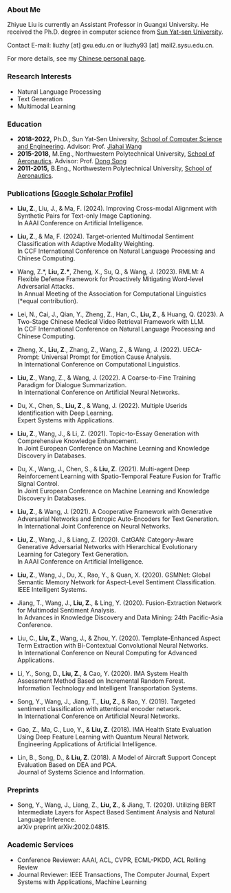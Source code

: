 ### About Me
Zhiyue Liu is currently an Assistant Professor in Guangxi University. He received the Ph.D. degree in computer science from [Sun Yat-sen University](http://www.sysu.edu.cn/).

Contact E-mail: liuzhy [at] gxu.edu.cn or liuzhy93 [at] mail2.sysu.edu.cn.

For more details, see my [Chinese personal page](https://prof.gxu.edu.cn/teacherDetails/8957b7cd-f46f-4f05-a6f9-ed907b652c97).

### Research Interests 
* Natural Language Processing
* Text Generation
* Multimodal Learning

### Education
* **2018-2022,**    Ph.D., Sun Yat-Sen University, [School of Computer Science and Engineering](http://cse.sysu.edu.cn/). Advisor: Prof. [Jiahai Wang](http://cse.sysu.edu.cn/content/2551)
* **2015-2018,**    M.Eng., Northwestern Polytechnical University, [School of Aeronautics](https://hangkong.nwpu.edu.cn/). Advisor: Prof. [Dong Song](https://teacher.nwpu.edu.cn/songdong.html)
* **2011-2015,**    B.Eng., Northwestern Polytechnical University, [School of Aeronautics](https://hangkong.nwpu.edu.cn/).

### Publications [[Google Scholar Profile](https://scholar.google.com.hk/citations?user=Sp4xqzkAAAAJ&hl=en&oi=sra)]
* **Liu, Z**., Liu, J., & Ma, F. (2024). Improving Cross-modal Alignment with Synthetic Pairs for Text-only Image Captioning.<br>In AAAI Conference on Artificial Intelligence.

* **Liu, Z**., & Ma, F. (2024). Target-oriented Multimodal Sentiment Classification with Adaptive Modality Weighting.<br>In CCF International Conference on Natural Language Processing and Chinese Computing. 

* Wang, Z.\*, **Liu, Z.\***, Zheng, X., Su, Q., & Wang, J. (2023). RMLM: A Flexible Defense Framework for Proactively Mitigating Word-level Adversarial Attacks. <br>In Annual Meeting of the Association for Computational Linguistics (*equal contribution).

* Lei, N., Cai, J., Qian, Y., Zheng, Z., Han, C., **Liu, Z**., & Huang, Q. (2023). A Two-Stage Chinese Medical Video Retrieval Framework with LLM. <br>In CCF International Conference on Natural Language Processing and Chinese Computing.

* Zheng, X., **Liu, Z**., Zhang, Z., Wang, Z., & Wang, J. (2022). UECA-Prompt: Universal Prompt for Emotion Cause Analysis.<br>In International Conference on Computational Linguistics. 

* **Liu, Z**., Wang, Z., & Wang, J. (2022). A Coarse-to-Fine Training Paradigm for Dialogue Summarization. <br>In International Conference on Artificial Neural Networks. 

* Du, X., Chen, S., **Liu, Z**., & Wang, J. (2022). Multiple Userids Identification with Deep Learning.<br>Expert Systems with Applications.

* **Liu, Z**., Wang, J., & Li, Z. (2021). Topic-to-Essay Generation with Comprehensive Knowledge Enhancement. <br>In Joint European Conference on Machine Learning and Knowledge Discovery in Databases. 
  
* Du, X., Wang, J., Chen, S., & **Liu, Z**. (2021). Multi-agent Deep Reinforcement Learning with Spatio-Temporal Feature Fusion for Traffic Signal Control.<br>In Joint European Conference on Machine Learning and Knowledge Discovery in Databases. 
  
* **Liu, Z**., & Wang, J. (2021). A Cooperative Framework with Generative Adversarial Networks and Entropic Auto-Encoders for Text Generation.<br>In International Joint Conference on Neural Networks. 
  
* **Liu, Z**., Wang, J., & Liang, Z. (2020). CatGAN: Category-Aware Generative Adversarial Networks with Hierarchical Evolutionary Learning for Category Text Generation.<br>In AAAI Conference on Artificial Intelligence. 
  
* **Liu, Z**., Wang, J., Du, X., Rao, Y., & Quan, X. (2020). GSMNet: Global Semantic Memory Network for Aspect-Level Sentiment Classification.<br>IEEE Intelligent Systems. 
  
* Jiang, T., Wang, J., **Liu, Z**., & Ling, Y. (2020). Fusion-Extraction Network for Multimodal Sentiment Analysis.<br>In Advances in Knowledge Discovery and Data Mining: 24th Pacific-Asia Conference. 
  
* Liu, C., **Liu, Z**., Wang, J., & Zhou, Y. (2020). Template-Enhanced Aspect Term Extraction with Bi-Contextual Convolutional Neural Networks.<br>In International Conference on Neural Computing for Advanced Applications. 
  
* Li, Y., Song, D., **Liu, Z**., & Cao, Y. (2020). IMA System Health Assessment Method Based on Incremental Random Forest.<br>Information Technology and Intelligent Transportation Systems.
  
* Song, Y., Wang, J., Jiang, T., **Liu, Z**., & Rao, Y. (2019). Targeted sentiment classification with attentional encoder network.<br>In International Conference on Artificial Neural Networks. 
  
* Gao, Z., Ma, C., Luo, Y., & **Liu, Z**. (2018). IMA Health State Evaluation Using Deep Feature Learning with Quantum Neural Network.<br>Engineering Applications of Artificial Intelligence.
  
* Lin, B., Song, D., & **Liu, Z**. (2018). A Model of Aircraft Support Concept Evaluation Based on DEA and PCA.<br>Journal of Systems Science and Information.
  
### Preprints
* Song, Y., Wang, J., Liang, Z., **Liu, Z**., & Jiang, T. (2020). Utilizing BERT Intermediate Layers for Aspect Based Sentiment Analysis and Natural Language Inference.<br>arXiv preprint arXiv:2002.04815.

### Academic Services
* Conference Reviewer: AAAI, ACL, CVPR, ECML-PKDD, ACL Rolling Review
* Journal Reviewer: IEEE Transactions, The Computer Journal, Expert Systems with Applications, Machine Learning
